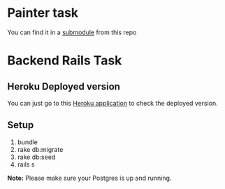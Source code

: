 # Painter task

You can find it in a [submodule](https://github.com/wazery/painter-task/tree/5d8dd612b7dbb3f5c2ecd3f073a404e47d73c348) from this repo

# Backend Rails Task

## Heroku Deployed version

You can just go to this [Heroku application](http://h-task-be.herokuapp.com) to check the deployed version.

## Setup

1. bundle
2. rake db:migrate
3. rake db:seed
4. rails s

**Note:** Please make sure your Postgres is up and running.
